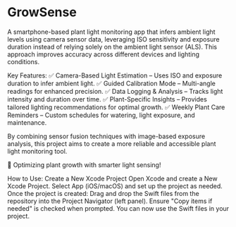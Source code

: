 # GrowSense
A smartphone-based plant light monitoring app that infers ambient light levels using camera sensor data, leveraging ISO sensitivity and exposure duration instead of relying solely on the ambient light sensor (ALS). This approach improves accuracy across different devices and lighting conditions.

Key Features:
✅ Camera-Based Light Estimation – Uses ISO and exposure duration to infer ambient light.
✅ Guided Calibration Mode – Multi-angle readings for enhanced precision.
✅ Data Logging & Analysis – Tracks light intensity and duration over time.
✅ Plant-Specific Insights – Provides tailored lighting recommendations for optimal growth.
✅ Weekly Plant Care Reminders – Custom schedules for watering, light exposure, and maintenance.

By combining sensor fusion techniques with image-based exposure analysis, this project aims to create a more reliable and accessible plant light monitoring tool.

🌿 Optimizing plant growth with smarter light sensing!

How to Use:
Create a New Xcode Project
Open Xcode and create a New Xcode Project.
Select App (iOS/macOS) and set up the project as needed.
Once the project is created:
Drag and drop the Swift files from the repository into the Project Navigator (left panel).
Ensure "Copy items if needed" is checked when prompted.
You can now use the Swift files in your project.
